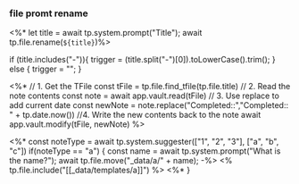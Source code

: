 ### file promt rename

<%* let title = await tp.system.prompt("Title"); await tp.file.rename(`${title}`)%>

if (title.includes("-")){
	trigger = (title.split("-")[0]).toLowerCase().trim();
} else {
	trigger = "";
} 


<%* 
// 1. Get the TFile 
const tFile = tp.file.find_tfile(tp.file.title) 
// 2. Read the note contents 
const note = await app.vault.read(tFile) 
// 3. Use replace to add current date 
const newNote = note.replace("Completed::","Completed:: " + tp.date.now()) 
//4. Write the new contents back to the note 
await app.vault.modify(tFile, newNote) %>

<%* 
const noteType = await tp.system.suggester(["1", "2", "3"], ["a", "b", "c"]) if(noteType == "a") { 
	const name = await tp.system.prompt("What is the name?"); await tp.file.move("_data/a/" + name); -%> 
<% tp.file.include("[[_data/templates/a]]") %> <%* }
